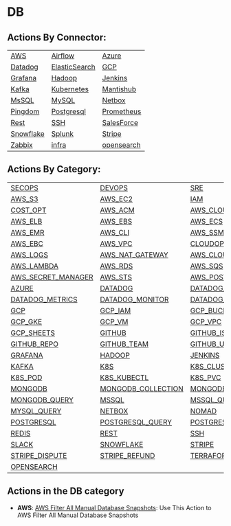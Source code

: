# DB

## Actions By Connector:

|                                   |                                           |                                     |
| --------------------------------- | ----------------------------------------- | ----------------------------------- |
| [AWS](action\_AWS.md)             | [Airflow](action\_AIRFLOW.md)             | [Azure](action\_AZURE.md)           |
| [Datadog](action\_DATADOG.md)     | [ElasticSearch](action\_ELASTICSEARCH.md) | [GCP](action\_GCP.md)               |
| [Grafana](action\_GRAFANA.md)     | [Hadoop](action\_HADOOP.md)               | [Jenkins](action\_JENKINS.md)       |
| [Kafka](action\_KAFKA.md)         | [Kubernetes](action\_KUBERNETES.md)       | [Mantishub](action\_MANTISHUB.md)   |
| [MsSQL](action\_MSSQL.md)         | [MySQL](action\_MYSQL.md)                 | [Netbox](action\_NETBOX.md)         |
| [Pingdom](action\_PINGDOM.md)     | [Postgresql](action\_POSTGRESQL.md)       | [Prometheus](action\_PROMETHEUS.md) |
| [Rest](action\_REST.md)           | [SSH](action\_SSH.md)                     | [SalesForce](action\_SALESFORCE.md) |
| [Snowflake](action\_SNOWFLAKE.md) | [Splunk](action\_SPLUNK.md)               | [Stripe](action\_STRIPE.md)         |
| [Zabbix](action\_ZABBIX.md)       | [infra](action\_INFRA.md)                 | [opensearch](action\_OPENSEARCH.md) |

## Actions By Category:

|                                                         |                                                       |                                                   |
| ------------------------------------------------------- | ----------------------------------------------------- | ------------------------------------------------- |
| [SECOPS](action\_SECOPS.md)                             | [DEVOPS](action\_DEVOPS.md)                           | [SRE](action\_SRE.md)                             |
| [AWS\_S3](action\_AWS\_S3.md)                           | [AWS\_EC2](action\_AWS\_EC2.md)                       | [IAM](action\_IAM.md)                             |
| [COST\_OPT](action\_COST\_OPT.md)                       | [AWS\_ACM](action\_AWS\_ACM.md)                       | [AWS\_CLOUDWATCH](action\_AWS\_CLOUDWATCH.md)     |
| [AWS\_ELB](action\_AWS\_ELB.md)                         | [AWS\_EBS](action\_AWS\_EBS.md)                       | [AWS\_ECS](action\_AWS\_ECS.md)                   |
| [AWS\_EMR](action\_AWS\_EMR.md)                         | [AWS\_CLI](action\_AWS\_CLI.md)                       | [AWS\_SSM](action\_AWS\_SSM.md)                   |
| [AWS\_EBC](action\_AWS\_EBC.md)                         | [AWS\_VPC](action\_AWS\_VPC.md)                       | [CLOUDOPS](action\_CLOUDOPS.md)                   |
| [AWS\_LOGS](action\_AWS\_LOGS.md)                       | [AWS\_NAT\_GATEWAY](action\_AWS\_NAT\_GATEWAY.md)     | [AWS\_CLOUDTRAIL](action\_AWS\_CLOUDTRAIL.md)     |
| [AWS\_LAMBDA](action\_AWS\_LAMBDA.md)                   | [AWS\_RDS](action\_AWS\_RDS.md)                       | [AWS\_SQS](action\_AWS\_SQS.md)                   |
| [AWS\_SECRET\_MANAGER](action\_AWS\_SECRET\_MANAGER.md) | [AWS\_STS](action\_AWS\_STS.md)                       | [AWS\_POSTGRES](action\_AWS\_POSTGRES.md)         |
| [AZURE](action\_AZURE.md)                               | [DATADOG](action\_DATADOG.md)                         | [DATADOG\_INCIDENT](action\_DATADOG\_INCIDENT.md) |
| [DATADOG\_METRICS](action\_DATADOG\_METRICS.md)         | [DATADOG\_MONITOR](action\_DATADOG\_MONITOR.md)       | [DATADOG\_ALERTS](action\_DATADOG\_ALERTS.md)     |
| [GCP](action\_GCP.md)                                   | [GCP\_IAM](action\_GCP\_IAM.md)                       | [GCP\_BUCKET](action\_GCP\_BUCKET.md)             |
| [GCP\_GKE](action\_GCP\_GKE.md)                         | [GCP\_VM](action\_GCP\_VM.md)                         | [GCP\_VPC](action\_GCP\_VPC.md)                   |
| [GCP\_SHEETS](action\_GCP\_SHEETS.md)                   | [GITHUB](action\_GITHUB.md)                           | [GITHUB\_ISSUE](action\_GITHUB\_ISSUE.md)         |
| [GITHUB\_REPO](action\_GITHUB\_REPO.md)                 | [GITHUB\_TEAM](action\_GITHUB\_TEAM.md)               | [GITHUB\_USER](action\_GITHUB\_USER.md)           |
| [GRAFANA](action\_GRAFANA.md)                           | [HADOOP](action\_HADOOP.md)                           | [JENKINS](action\_JENKINS.md)                     |
| [KAFKA](action\_KAFKA.md)                               | [K8S](action\_K8S.md)                                 | [K8S\_CLUSTER](action\_K8S\_CLUSTER.md)           |
| [K8S\_POD](action\_K8S\_POD.md)                         | [K8S\_KUBECTL](action\_K8S\_KUBECTL.md)               | [K8S\_PVC](action\_K8S\_PVC.md)                   |
| [MONGODB](action\_MONGODB.md)                           | [MONGODB\_COLLECTION](action\_MONGODB\_COLLECTION.md) | [MONGODB\_CLUSTER](action\_MONGODB\_CLUSTER.md)   |
| [MONGODB\_QUERY](action\_MONGODB\_QUERY.md)             | [MSSQL](action\_MSSQL.md)                             | [MSSQL\_QUERY](action\_MSSQL\_QUERY.md)           |
| [MYSQL\_QUERY](action\_MYSQL\_QUERY.md)                 | [NETBOX](action\_NETBOX.md)                           | [NOMAD](action\_NOMAD.md)                         |
| [POSTGRESQL](action\_POSTGRESQL.md)                     | [POSTGRESQL\_QUERY](action\_POSTGRESQL\_QUERY.md)     | [POSTGRESQL\_TABLE](action\_POSTGRESQL\_TABLE.md) |
| [REDIS](action\_REDIS.md)                               | [REST](action\_REST.md)                               | [SSH](action\_SSH.md)                             |
| [SLACK](action\_SLACK.md)                               | [SNOWFLAKE](action\_SNOWFLAKE.md)                     | [STRIPE](action\_STRIPE.md)                       |
| [STRIPE\_DISPUTE](action\_STRIPE\_DISPUTE.md)           | [STRIPE\_REFUND](action\_STRIPE\_REFUND.md)           | [TERRAFORM](action\_TERRAFORM.md)                 |
| [OPENSEARCH](action\_OPENSEARCH.md)                     |                                                       |                                                   |

## Actions in the DB category

* **AWS**: [AWS Filter All Manual Database Snapshots](https://github.com/unskript/Awesome-CloudOps-Automation/tree/master/AWS/legos/aws\_filter\_all\_manual\_database\_snapshots/README.md): Use This Action to AWS Filter All Manual Database Snapshots
